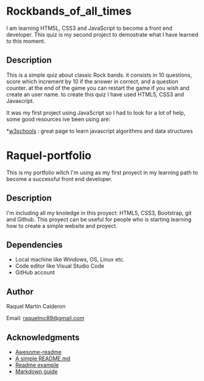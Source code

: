 # Rockbands_of_all_times


I am learning HTM5L, CSS3 and JavaScript to become a front end developer. This quiz is my second project to demostrate what I have learned to this moment.

## Description

This is a simple quiz about classic Rock bands. it consists in 10 questions, score which increment by 10 if the answer in correct, and a question counter.
at the end of the game you can restart the game if you wish and create an user name. 
to create this quiz I have used HTML5, CSS3 and Javascript. 

It was my first project using JavaScript so I had to look for a lot of help, some good resources ive been using are:

*[w3schools](https://www.w3schools.com) : great page to learn javascript algorithms and data structures
 
 
 
 
 # Raquel-portfolio

This is my portfolio witch I'm using as my first proyect in my learning path to become a successful front end developer. 

## Description

I'm including all my knoledge in this proyect: HTML5, CSS3, Bootstrap, git and Github.
This proyect can be useful for people who is starting learning how to create a simple website and proyect.

## Dependencies

* Local machine like Windows, OS, Linux etc.
* Code editor like Visual Studio Code 
* GitHub account 

## Author

Raquel Martin Calderon 

Email: raquelmc89@gmail.com 

## Acknowledgments


* [Awesome-readme](https://github.com/matiassingers/awesome-readme)
* [A simple README.md](https://gist.github.com/DomPizzie/7a5ff55ffa9081f2de27c315f5018afc)
* [Readme example](https://github.com/sw1ckham/southwick-s-project/edit/master/README.md)
* [Markdown guide](https://er-bharat1992.medium.com/writing-readme-md-markdown-file-file-bd711d1afbfa)
